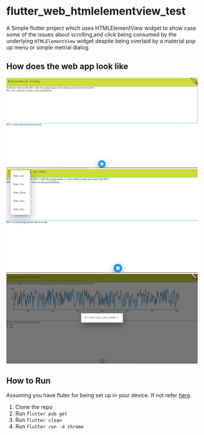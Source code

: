 # flutter_web_htmlelementview_test

A Simple flutter project which uses HTMLElementView widget to show case some of the issues about scrolling,and click being consumed by the underlying `HTMLElementView` widget despite being overlaid by a material pop up menu or simple metrial dialog.

## How does the web app look like
![screen shot1](screen_shot1.png)
![screen shot2](screen_shot2.png)
![screen shot3](screen_shot3.png)

## How to Run

Assuming you have fluter for being set up in your device.
If not refer [here]([https://link](https://flutter.dev/docs/get-started/web)).
1. Clone the repo
2. Run `flutter pub get`
3. Run `flutter clean`
4. Run `flutter run -d chrome`

